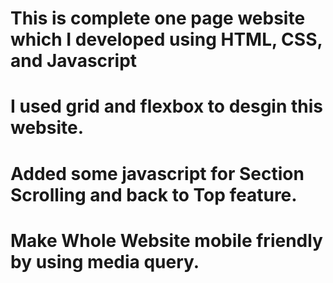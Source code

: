 # This is complete one page website which I developed using HTML, CSS, and Javascript
# I used grid and flexbox to desgin this website.
# Added some javascript for Section Scrolling and back to Top feature.
# Make Whole Website mobile friendly by using media query.
